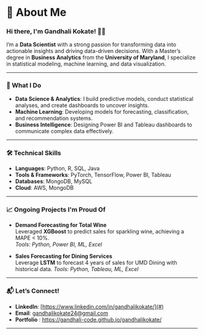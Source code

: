 # 👋 About Me

### Hi there, I'm Gandhali Kokate! 👩‍💻

I’m a **Data Scientist** with a strong passion for transforming data into actionable insights and driving data-driven decisions. With a Master’s degree in **Business Analytics** from the **University of Maryland**, I specialize in statistical modeling, machine learning, and data visualization.

---

### 🚀 What I Do
- **Data Science & Analytics**: I build predictive models, conduct statistical analyses, and create dashboards to uncover insights.
- **Machine Learning**: Developing models for forecasting, classification, and recommendation systems.
- **Business Intelligence**: Designing Power BI and Tableau dashboards to communicate complex data effectively.

---

### 🛠️ Technical Skills
- **Languages**: Python, R, SQL, Java
- **Tools & Frameworks**: PyTorch, TensorFlow, Power BI, Tableau
- **Databases**: MongoDB, MySQL
- **Cloud**: AWS, MongoDB 

---

### 📈 Ongoing Projects I'm Proud Of
- **Demand Forecasting for Total Wine**  
  Leveraged **XGBoost** to predict sales for sparkling wine, achieving a MAPE < 10%.  
  _Tools: Python, Power BI, ML, Excel_


- **Sales Forecasting for Dining Services**  
  Leverage **LSTM** to forecast 4 years of sales for UMD Dining with historical data.
  _Tools: Python, Tableau, ML, Excel_

---

### 📬 Let’s Connect!
- **LinkedIn**: [https://www.linkedin.com/in/gandhalikokate/](#)
- **Email**: [gandhalikokate24@gmail.com](mailto:gandhalikokate24@gmail.com)
- **Portfolio** : https://gandhali-code.github.io/gandhalikokate/

---
